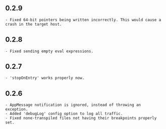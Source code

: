 ## 0.2.9
    - Fixed 64-bit pointers being written incorrectly. This would cause a crash in the target host.

## 0.2.8
    - Fixed sending empty eval expressions.

## 0.2.7

    - 'stopOnEntry' works properly now. 

## 0.2.6

    - AppMessage notification is ignored, instead of throwing an exception.
    - Added 'debugLog' config option to log all traffic.
    - Fixed none-transpiled files not having their breakpoints properly set.
